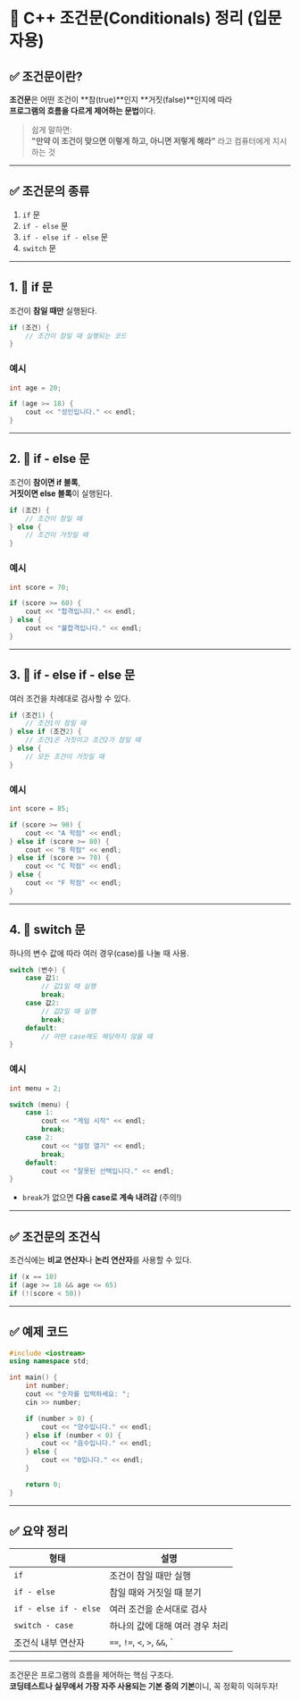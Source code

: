 # 🔀 C++ 조건문(Conditionals) 정리 (입문자용)

## ✅ 조건문이란?

**조건문**은 어떤 조건이 **참(true)**인지 **거짓(false)**인지에 따라  
**프로그램의 흐름을 다르게 제어하는 문법**이다.

> 쉽게 말하면:  
> **"만약 이 조건이 맞으면 이렇게 하고, 아니면 저렇게 해라"** 라고 컴퓨터에게 지시하는 것

---

## ✅ 조건문의 종류

1. `if` 문
2. `if - else` 문
3. `if - else if - else` 문
4. `switch` 문

---

## 1. 🔹 if 문

조건이 **참일 때만** 실행된다.

```cpp
if (조건) {
    // 조건이 참일 때 실행되는 코드
}
```

### 예시
```cpp
int age = 20;

if (age >= 18) {
    cout << "성인입니다." << endl;
}
```

---

## 2. 🔹 if - else 문

조건이 **참이면 if 블록**,  
**거짓이면 else 블록**이 실행된다.

```cpp
if (조건) {
    // 조건이 참일 때
} else {
    // 조건이 거짓일 때
}
```

### 예시
```cpp
int score = 70;

if (score >= 60) {
    cout << "합격입니다." << endl;
} else {
    cout << "불합격입니다." << endl;
}
```

---

## 3. 🔹 if - else if - else 문

여러 조건을 차례대로 검사할 수 있다.

```cpp
if (조건1) {
    // 조건1이 참일 때
} else if (조건2) {
    // 조건1은 거짓이고 조건2가 참일 때
} else {
    // 모든 조건이 거짓일 때
}
```

### 예시
```cpp
int score = 85;

if (score >= 90) {
    cout << "A 학점" << endl;
} else if (score >= 80) {
    cout << "B 학점" << endl;
} else if (score >= 70) {
    cout << "C 학점" << endl;
} else {
    cout << "F 학점" << endl;
}
```

---

## 4. 🔹 switch 문

하나의 변수 값에 따라 여러 경우(case)를 나눌 때 사용.

```cpp
switch (변수) {
    case 값1:
        // 값1일 때 실행
        break;
    case 값2:
        // 값2일 때 실행
        break;
    default:
        // 어떤 case에도 해당하지 않을 때
}
```

### 예시
```cpp
int menu = 2;

switch (menu) {
    case 1:
        cout << "게임 시작" << endl;
        break;
    case 2:
        cout << "설정 열기" << endl;
        break;
    default:
        cout << "잘못된 선택입니다." << endl;
}
```

- `break`가 없으면 **다음 case로 계속 내려감** (주의!)

---

## ✅ 조건문의 조건식

조건식에는 **비교 연산자**나 **논리 연산자**를 사용할 수 있다.

```cpp
if (x == 10)
if (age >= 18 && age <= 65)
if (!(score < 50))
```

---

## ✅ 예제 코드

```cpp
#include <iostream>
using namespace std;

int main() {
    int number;
    cout << "숫자를 입력하세요: ";
    cin >> number;

    if (number > 0) {
        cout << "양수입니다." << endl;
    } else if (number < 0) {
        cout << "음수입니다." << endl;
    } else {
        cout << "0입니다." << endl;
    }

    return 0;
}
```

---

## ✅ 요약 정리

| 형태                      | 설명                               |
|---------------------------|------------------------------------|
| `if`                      | 조건이 참일 때만 실행              |
| `if - else`               | 참일 때와 거짓일 때 분기           |
| `if - else if - else`     | 여러 조건을 순서대로 검사          |
| `switch - case`           | 하나의 값에 대해 여러 경우 처리    |
| 조건식 내부 연산자        | `==`, `!=`, `<`, `>`, `&&`, `||` 등 사용 가능 |

---

조건문은 프로그램의 흐름을 제어하는 핵심 구조다.  
**코딩테스트나 실무에서 가장 자주 사용되는 기본 중의 기본**이니, 꼭 정확히 익혀두자!
